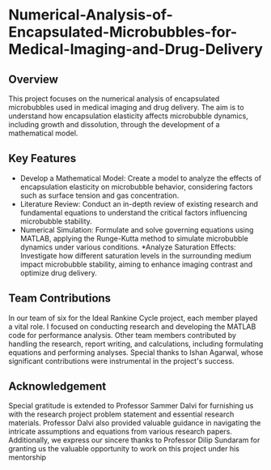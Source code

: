 # Numerical-Analysis-of-Encapsulated-Microbubbles-for-Medical-Imaging-and-Drug-Delivery
## Overview
This project focuses on the numerical analysis of encapsulated microbubbles used in medical imaging and drug delivery. The aim is to understand how encapsulation elasticity affects microbubble dynamics, including growth and dissolution, through the development of a mathematical model.
## Key Features
* Develop a Mathematical Model: Create a model to analyze the effects of encapsulation elasticity on microbubble behavior, considering factors such as surface tension and gas concentration.
* Literature Review: Conduct an in-depth review of existing research and fundamental equations to understand the critical factors influencing microbubble stability.
* Numerical Simulation: Formulate and solve governing equations using MATLAB, applying the Runge-Kutta method to simulate microbubble dynamics under various conditions.
*Analyze Saturation Effects: Investigate how different saturation levels in the surrounding medium impact microbubble stability, aiming to enhance imaging contrast and optimize drug delivery.
## Team Contributions
In our team of six for the Ideal Rankine Cycle project, each member played a vital role. I focused on conducting research and developing the MATLAB code for performance analysis. Other team members contributed by handling the research, report writing, and calculations, including formulating equations and performing analyses. Special thanks to Ishan Agarwal, whose significant contributions were instrumental in the project's success.
##  Acknowledgement
Special gratitude is extended to Professor Sammer Dalvi for furnishing us with the research project problem statement and essential research materials. Professor Dalvi also provided valuable guidance in navigating the intricate assumptions and equations from various research papers. Additionally, we express our sincere thanks to Professor Dilip Sundaram for granting us the valuable opportunity to work on this project under his mentorship
